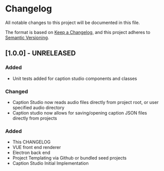 # Changelog
All notable changes to this project will be documented in this file.

The format is based on [Keep a Changelog](https://keepachangelog.com/en/1.0.0/),
and this project adheres to [Semantic Versioning](https://semver.org/spec/v2.0.0.html).

## [1.0.0] - UNRELEASED
### Added
- Unit tests added for caption studio components and classes
### Changed
- Caption Studio now reads audio files directly from project root, or user specified audio directory
- Caption studio now allows for saving/opening caption JSON files directly from projects
### Added
- This CHANGELOG
- VUE front end renderer
- Electron back end
- Project Templating via Github or bundled seed projects
- Caption Studio Initial Implementation


